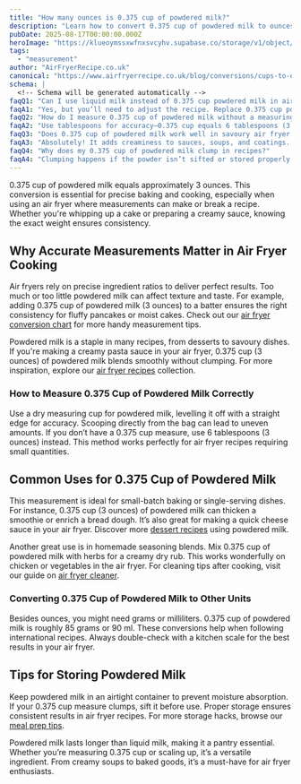 ```yaml
---
title: "How many ounces is 0.375 cup of powdered milk?"
description: "Learn how to convert 0.375 cup of powdered milk to ounces in seconds. Perfect for air fryer recipes and precise baking measurements."
pubDate: 2025-08-17T00:00:00.000Z
heroImage: "https://klueoymssxwfnxsvcyhv.supabase.co/storage/v1/object/public/Shmucket/how-many-ounces-is-0-375-cup-powdered-milk.webp"
tags:
  - "measurement"
author: "AirFryerRecipe.co.uk"
canonical: "https://www.airfryerrecipe.co.uk/blog/conversions/cups-to-ounces/how-many-ounces-is-0-375-cup-powdered-milk"
schema: |
  <!-- Schema will be generated automatically -->
faqQ1: "Can I use liquid milk instead of 0.375 cup powdered milk in air fryer recipes?"
faqA1: "Yes, but you’ll need to adjust the recipe. Replace 0.375 cup powdered milk (3 ounces) with 1.5 cups of liquid milk and reduce other liquids slightly. Keep in mind that texture may vary, especially in baked goods."
faqQ2: "How do I measure 0.375 cup of powdered milk without a measuring cup?"
faqA2: "Use tablespoons for accuracy—0.375 cup equals 6 tablespoons (3 ounces). Alternatively, weigh it on a kitchen scale (85 grams). Levelling off the powder ensures you don’t overmeasure."
faqQ3: "Does 0.375 cup of powdered milk work well in savoury air fryer dishes?"
faqA3: "Absolutely! It adds creaminess to sauces, soups, and coatings. For example, mix 0.375 cup (3 ounces) with breadcrumbs for a crispy chicken coating. Adjust seasonings to taste."
faqQ4: "Why does my 0.375 cup of powdered milk clump in recipes?"
faqA4: "Clumping happens if the powder isn’t sifted or stored properly. Before using 0.375 cup (3 ounces), sift it into the mixture. Store powdered milk in a cool, dry place to prevent moisture buildup."
---
```

<p>0.375 cup of powdered milk equals approximately 3 ounces. This conversion is essential for precise baking and cooking, especially when using an air fryer where measurements can make or break a recipe. Whether you're whipping up a cake or preparing a creamy sauce, knowing the exact weight ensures consistency.</p>

<h2>Why Accurate Measurements Matter in Air Fryer Cooking</h2>  
<p>Air fryers rely on precise ingredient ratios to deliver perfect results. Too much or too little powdered milk can affect texture and taste. For example, adding 0.375 cup of powdered milk (3 ounces) to a batter ensures the right consistency for fluffy pancakes or moist cakes. Check out our <a href=https://www.airfryerrecipe.co.uk/air-fryer-conversion-chart>air fryer conversion chart</a> for more handy measurement tips.</p>  

<p>Powdered milk is a staple in many recipes, from desserts to savoury dishes. If you're making a creamy pasta sauce in your air fryer, 0.375 cup (3 ounces) of powdered milk blends smoothly without clumping. For more inspiration, explore our <a href=https://www.airfryerrecipe.co.uk/recipes>air fryer recipes</a> collection.</p>  

<h3>How to Measure 0.375 Cup of Powdered Milk Correctly</h3>  
<p>Use a dry measuring cup for powdered milk, levelling it off with a straight edge for accuracy. Scooping directly from the bag can lead to uneven amounts. If you don’t have a 0.375 cup measure, use 6 tablespoons (3 ounces) instead. This method works perfectly for air fryer recipes requiring small quantities.</p>  

<h2>Common Uses for 0.375 Cup of Powdered Milk</h2>  
<p>This measurement is ideal for small-batch baking or single-serving dishes. For instance, 0.375 cup (3 ounces) of powdered milk can thicken a smoothie or enrich a bread dough. It’s also great for making a quick cheese sauce in your air fryer. Discover more <a href=https://www.airfryerrecipe.co.uk/recipe-category/dessert>dessert recipes</a> using powdered milk.</p>  

<p>Another great use is in homemade seasoning blends. Mix 0.375 cup of powdered milk with herbs for a creamy dry rub. This works wonderfully on chicken or vegetables in the air fryer. For cleaning tips after cooking, visit our guide on <a href=https://www.airfryerrecipe.co.uk/air-fryer-cleaner>air fryer cleaner</a>.</p>  

<h3>Converting 0.375 Cup of Powdered Milk to Other Units</h3>  
<p>Besides ounces, you might need grams or milliliters. 0.375 cup of powdered milk is roughly 85 grams or 90 ml. These conversions help when following international recipes. Always double-check with a kitchen scale for the best results in your air fryer.</p>  

<h2>Tips for Storing Powdered Milk</h2>  
<p>Keep powdered milk in an airtight container to prevent moisture absorption. If your 0.375 cup measure clumps, sift it before use. Proper storage ensures consistent results in air fryer recipes. For more storage hacks, browse our <a href=https://www.airfryerrecipe.co.uk/recipe-category/meal-prep>meal prep tips</a>.</p>  

<p>Powdered milk lasts longer than liquid milk, making it a pantry essential. Whether you’re measuring 0.375 cup or scaling up, it’s a versatile ingredient. From creamy soups to baked goods, it’s a must-have for air fryer enthusiasts.</p>
